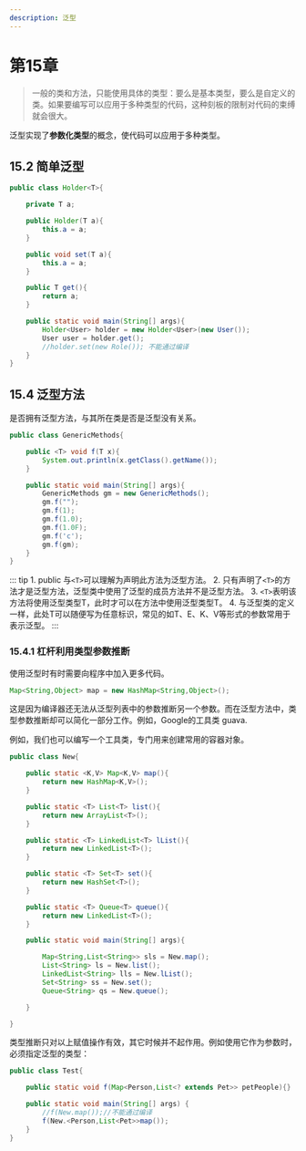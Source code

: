 ```yaml
---
description: 泛型
---
```


# 第15章

> 一般的类和方法，只能使用具体的类型：要么是基本类型，要么是自定义的类。如果要编写可以应用于多种类型的代码，这种刻板的限制对代码的束缚就会很大。

泛型实现了**参数化类型**的概念，使代码可以应用于多种类型。

## 15.2 简单泛型

```java
public class Holder<T>{

    private T a;

    public Holder(T a){
        this.a = a;
    }

    public void set(T a){
        this.a = a;
    }

    public T get(){
        return a;
    }

    public static void main(String[] args){
        Holder<User> holder = new Holder<User>(new User());
        User user = holder.get();
        //holder.set(new Role()); 不能通过编译
    }
}
```

## 15.4 泛型方法

是否拥有泛型方法，与其所在类是否是泛型没有关系。

```java
public class GenericMethods{

    public <T> void f(T x){
        System.out.println(x.getClass().getName());
    }

    public static void main(String[] args){
        GenericMethods gm = new GenericMethods();
        gm.f("");
        gm.f(1);
        gm.f(1.0);
        gm.f(1.0F);
        gm.f('c');
        gm.f(gm);
    }
}
```

::: tip 1. public 与`<T>`可以理解为声明此方法为泛型方法。 2. 只有声明了`<T>`的方法才是泛型方法，泛型类中使用了泛型的成员方法并不是泛型方法。 3. `<T>`表明该方法将使用泛型类型T，此时才可以在方法中使用泛型类型T。 4. 与泛型类的定义一样，此处T可以随便写为任意标识，常见的如T、E、K、V等形式的参数常用于表示泛型。 :::

### 15.4.1 杠杆利用类型参数推断

使用泛型时有时需要向程序中加入更多代码。

```java
Map<String,Object> map = new HashMap<String,Object>();
```

这是因为编译器还无法从泛型列表中的参数推断另一个参数。而在泛型方法中，类型参数推断却可以简化一部分工作。例如，Google的工具类 guava.

例如，我们也可以编写一个工具类，专门用来创建常用的容器对象。

```java
public class New{

    public static <K,V> Map<K,V> map(){
        return new HashMap<K,V>();
    }

    public static <T> List<T> list(){
        return new ArrayList<T>();
    }

    public static <T> LinkedList<T> lList(){
        return new LinkedList<T>();
    }

    public static <T> Set<T> set(){
        return new HashSet<T>();
    }

    public static <T> Queue<T> queue(){
        return new LinkedList<T>();
    }

    public static void main(String[] args){

        Map<String,List<String>> sls = New.map();
        List<String> ls = New.list();
        LinkedList<String> lls = New.lList();
        Set<String> ss = New.set();
        Queue<String> qs = New.queue();

    }

}
```

类型推断只对以上赋值操作有效，其它时候并不起作用。例如使用它作为参数时，必须指定泛型的类型：

```java
public class Test{

    public static void f(Map<Person,List<? extends Pet>> petPeople){}

    public static void main(String[] args) {
        //f(New.map());//不能通过编译
        f(New.<Person,List<Pet>>map());
    }
}
```

